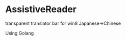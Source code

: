 AssistiveReader
================

transparent translator bar for win8
Japanese->Chinese

Using Golang

